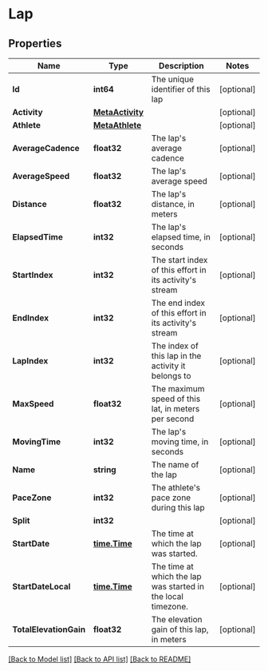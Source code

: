 # Lap

## Properties

Name | Type | Description | Notes
------------ | ------------- | ------------- | -------------
**Id** | **int64** | The unique identifier of this lap | [optional] 
**Activity** | [**MetaActivity**](MetaActivity.md) |  | [optional] 
**Athlete** | [**MetaAthlete**](MetaAthlete.md) |  | [optional] 
**AverageCadence** | **float32** | The lap&#39;s average cadence | [optional] 
**AverageSpeed** | **float32** | The lap&#39;s average speed | [optional] 
**Distance** | **float32** | The lap&#39;s distance, in meters | [optional] 
**ElapsedTime** | **int32** | The lap&#39;s elapsed time, in seconds | [optional] 
**StartIndex** | **int32** | The start index of this effort in its activity&#39;s stream | [optional] 
**EndIndex** | **int32** | The end index of this effort in its activity&#39;s stream | [optional] 
**LapIndex** | **int32** | The index of this lap in the activity it belongs to | [optional] 
**MaxSpeed** | **float32** | The maximum speed of this lat, in meters per second | [optional] 
**MovingTime** | **int32** | The lap&#39;s moving time, in seconds | [optional] 
**Name** | **string** | The name of the lap | [optional] 
**PaceZone** | **int32** | The athlete&#39;s pace zone during this lap | [optional] 
**Split** | **int32** |  | [optional] 
**StartDate** | [**time.Time**](time.Time.md) | The time at which the lap was started. | [optional] 
**StartDateLocal** | [**time.Time**](time.Time.md) | The time at which the lap was started in the local timezone. | [optional] 
**TotalElevationGain** | **float32** | The elevation gain of this lap, in meters | [optional] 

[[Back to Model list]](../README.md#documentation-for-models) [[Back to API list]](../README.md#documentation-for-api-endpoints) [[Back to README]](../README.md)



